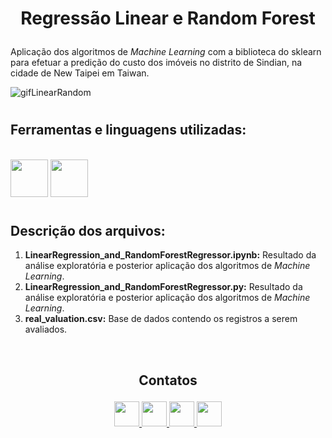 #

# <p align=center> Regressão Linear e Random Forest </p>

Aplicação dos algoritmos de *Machine Learning* com a biblioteca do sklearn para efetuar a predição do custo dos imóveis no distrito de Sindian, na cidade de New Taipei em Taiwan.


![gifLinearRandom](https://user-images.githubusercontent.com/54869201/150990296-532bb5a4-3d7a-408f-92c2-1fd672c51c13.gif)


#

## Ferramentas e linguagens utilizadas:


<div>
 
&nbsp;        
<img height=60 width=60 src="https://cdn.jsdelivr.net/gh/devicons/devicon/icons/jupyter/jupyter-original-wordmark.svg" />
<img height=60 width=60 src="https://cdn.jsdelivr.net/gh/devicons/devicon/icons/python/python-original.svg" />
</div>

#

## Descrição dos arquivos:

1. **LinearRegression_and_RandomForestRegressor.ipynb:** Resultado da análise exploratória e posterior aplicação dos algoritmos de *Machine Learning*.
1. **LinearRegression_and_RandomForestRegressor.py:** Resultado da análise exploratória e posterior aplicação dos algoritmos de *Machine Learning*.
1. **real_valuation.csv:** Base de dados contendo os registros a serem avaliados.

&nbsp;
&nbsp;
&nbsp;
&nbsp;
&nbsp;














## <p align=center> Contatos


<div>    
 <p align=center>
  <a href="https://www.linkedin.com/in/tferreirasilva/">
    <img width=40 src="https://cdn.jsdelivr.net/gh/devicons/devicon/icons/linkedin/linkedin-original.svg" />
  </a> 
  <a href = "mailto:thiago.ferreirawd@gmail.com">
      <img width=40 src="https://cdn.jsdelivr.net/gh/devicons/devicon/icons/google/google-original.svg" />
  </a>  
  <a href = "https://www.facebook.com/thiago.ferreira.50746">
    <img width=40 src="https://cdn.jsdelivr.net/gh/devicons/devicon/icons/facebook/facebook-original.svg" />
  </a> 
  <a href = "https://github.com/ThiagoFerreiraWD">
    <img width=40 src="https://cdn.jsdelivr.net/gh/devicons/devicon/icons/github/github-original.svg" />
  </a>    
 
</div>
